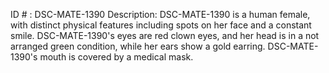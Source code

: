 ID # : DSC-MATE-1390
Description: DSC-MATE-1390 is a human female, with distinct physical features including spots on her face and a constant smile. DSC-MATE-1390's eyes are red clown eyes, and her head is in a not arranged green condition, while her ears show a gold earring. DSC-MATE-1390's mouth is covered by a medical mask.